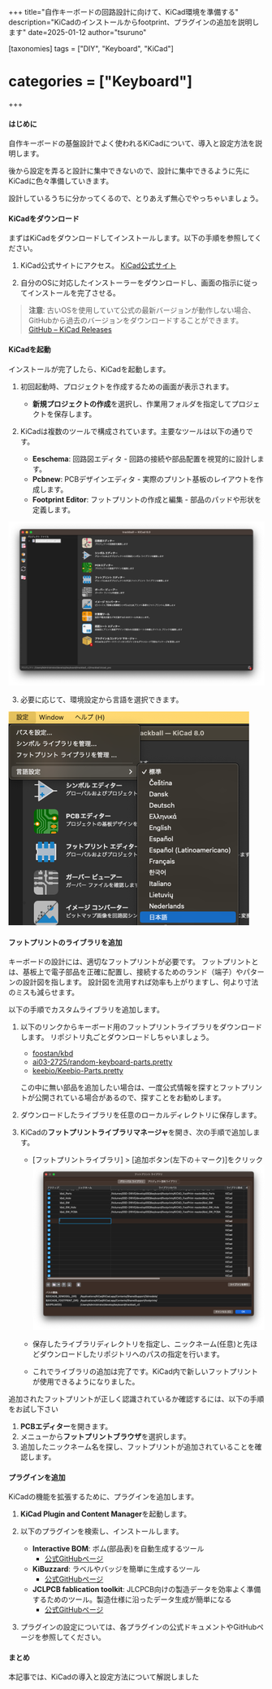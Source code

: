 +++
title="自作キーボードの回路設計に向けて、KiCad環境を準備する"
description="KiCadのインストールからfootprint、プラグインの追加を説明します"
date=2025-01-12
author="tsuruno"

[taxonomies]
tags = ["DIY", "Keyboard", "KiCad"]
# categories = ["Keyboard"]
+++


#### はじめに

自作キーボードの基盤設計でよく使われるKiCadについて、導入と設定方法を説明します。

後から設定を弄ると設計に集中できないので、設計に集中できるように先にKiCadに色々準備していきます。

設計しているうちに分かってくるので、とりあえず無心でやっちゃいましょう。

#### KiCadをダウンロード

まずはKiCadをダウンロードしてインストールします。以下の手順を参照してください。

1. KiCad公式サイトにアクセス。
   [KiCad公式サイト](https://www.kicad.org/)

2. 自分のOSに対応したインストーラーをダウンロードし、画面の指示に従ってインストールを完了させる。

> **注意**: 古いOSを使用していて公式の最新バージョンが動作しない場合、GitHubから過去のバージョンをダウンロードすることができます。
> [GitHub – KiCad Releases](https://github.com/KiCad/kicad-source-mirror/releases)

#### KiCadを起動

インストールが完了したら、KiCadを起動します。

1. 初回起動時、プロジェクトを作成するための画面が表示されます。

   - **新規プロジェクトの作成**を選択し、作業用フォルダを指定してプロジェクトを保存します。

2. KiCadは複数のツールで構成されています。主要なツールは以下の通りです。

   - **Eeschema**: 回路図エディタ - 回路の接続や部品配置を視覚的に設計します。
   - **Pcbnew**: PCBデザインエディタ - 実際のプリント基板のレイアウトを作成します。
   - **Footprint Editor**: フットプリントの作成と編集 - 部品のパッドや形状を定義します。

![alt text](image1.png)

3. 必要に応じて、環境設定から言語を選択できます。

![alt text](image.png)

#### フットプリントのライブラリを追加

キーボードの設計には、適切なフットプリントが必要です。
フットプリントとは、基板上で電子部品を正確に配置し、接続するためのランド（端子）やパターンの設計図を指します。
設計図を流用すれば効率も上がりますし、何より寸法のミスも減らせます。

以下の手順でカスタムライブラリを追加します。

1. 以下のリンクからキーボード用のフットプリントライブラリをダウンロードします。
リポジトリ丸ごとダウンロードしちゃいましょう。

   - [foostan/kbd](https://github.com/foostan/kbd)
   - [ai03-2725/random-keyboard-parts.pretty](https://github.com/ai03-2725/random-keyboard-parts.pretty)
   - [keebio/Keebio-Parts.pretty](https://github.com/keebio/Keebio-Parts.pretty)

   この中に無い部品を追加したい場合は、一度公式情報を探すとフットプリントが公開されている場合があるので、探すことをお勧めします。

2. ダウンロードしたライブラリを任意のローカルディレクトリに保存します。

3. KiCadの**フットプリントライブラリマネージャ**を開き、次の手順で追加します。

   - [フットプリントライブラリ] > [追加ボタン(左下の＋マーク)]をクリック
   ![alt text](image-1.png)

   - 保存したライブラリディレクトリを指定し、ニックネーム(任意)と先ほどダウンロードしたリポジトリへのパスの指定を行います。

   - これでライブラリの追加は完了です。KiCad内で新しいフットプリントが使用できるようになりました。

追加されたフットプリントが正しく認識されているか確認するには、以下の手順をお試し下さい

1. **PCBエディター**を開きます。
2. メニューから**フットプリントブラウザ**を選択します。
3. 追加したニックネーム名を探し、フットプリントが追加されていることを確認します。

#### プラグインを追加

KiCadの機能を拡張するために、プラグインを追加します。

1. **KiCad Plugin and Content Manager**を起動します。

2. 以下のプラグインを検索し、インストールします。

   - **Interactive BOM**: ボム(部品表)を自動生成するツール
     - [公式GitHubページ](https://github.com/openscopeproject/InteractiveHtmlBom)
   - **KiBuzzard**: ラベルやバッジを簡単に生成するツール
     - [公式GitHubページ](https://github.com/Gasman2014/KiBuzzard)
   - **JCLPCB fablication toolkit**: JLCPCB向けの製造データを効率よく準備するためのツール。製造仕様に沿ったデータ生成が簡単になる
     - [公式GitHubページ](https://github.com/bouni/kicad-jlcpcb-tools)

3. プラグインの設定については、各プラグインの公式ドキュメントやGitHubページを参照してください。

#### まとめ

本記事では、KiCadの導入と設定方法について解説しました
